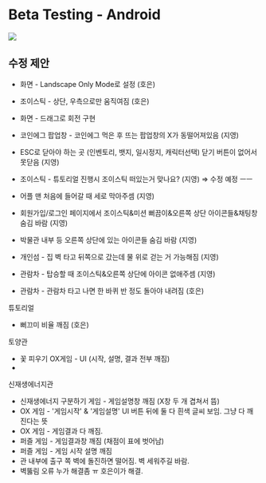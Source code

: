 # Beta Testing - Android

![](https://user-images.githubusercontent.com/37548919/148240064-d99b8c47-96a9-45e3-a8eb-43244ac54f4c.png)


## 수정 제안

- 화면 - Landscape Only Mode로 설정 (호은)
- 조이스틱 - 상단, 우측으로만 움직여짐 (호은)
- 화면 - 드래그로 회전 구현

- 코인에그 팝업창 - 코인에그 먹은 후 뜨는 팝업창의 X가 동떨어져있음 (지영)
- ESC로 닫아야 하는 곳 (인벤토리, 뱃지, 일시정지, 캐릭터선택) 닫기 버튼이 없어서 못닫음 (지영)
- 조이스틱 - 튜토리얼 진행시 조이스틱 떠있는거 맞나요?  (지영)
⇒ 수정 예정 ㅡㅡ
- 어플 맨 처음에 들어갈 때 세로 막아주셈 (지영)
- 회원가입/로그인 페이지에서 조이스틱&미션 뻐끔이&오른쪽 상단 아이콘들&채팅창 숨김 바람 (지영)
- 박물관 내부 등 오른쪽 상단에 있는 아이콘들 숨김 바람 (지영)
- 개인섬 - 집 벽 타고 뒤쪽으로 갔는데 물 위로 걷는 거 가능해짐 (지영)
- 관람차 - 탑승할 때 조이스틱&오른쪽 상단에 아이콘 없애주셈 (지영)
- 관람차 - 관람차 타고 나면 한 바퀴 반 정도 돌아야 내려짐 (호은)

튜토리얼

- 뻐끄미 비율 깨짐 (호은)

토양관

- 꽃 피우기 OX게임 - UI (시작, 설명, 결과 전부 깨짐)
- 

신재생에너지관

- 신재생에너지 구분하기 게임 - 게임설명창 깨짐 (X창 두 개 겹쳐서 뜸)
- OX 게임 - '게임시작' & '게임설명' UI 버튼 뒤에 둘 다 흰색 글씨 보임. 그냥 다 깨진다는 뜻
- OX 게임 - 게임결과 다 깨짐.
- 퍼즐 게임 - 게임결과창 깨짐 (채점이 표에 벗어남)
- 퍼즐 게임 - 게임 시작 설명 깨짐
- 관 내부에 출구 쪽 벽에 돌진하면 떨어짐. 벽 세워주길 바람.
- 벽뚫림 오류 누가 해결좀 ㅠ 호은이가 해결.
